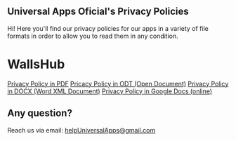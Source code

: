 ## Universal Apps Oficial's Privacy Policies

Hi! Here you'll find our privacy policies for our apps in a variety of file formats in order to allow you to read them in any condition.

# WallsHub

[Privacy Policy in PDF](https://github.com/universalappsandroid/PrivacyPolicy/raw/master/WallsHub/WallsHub%20Privacy%20Policy.pdf)
[Pricacy Policy in ODT (Open Document)](https://github.com/universalappsandroid/PrivacyPolicy/raw/master/WallsHub/WallsHub%20Privacy%20Policy.odt)
[Privacy Policy in DOCX (Word XML Document)](https://github.com/universalappsandroid/PrivacyPolicy/raw/master/WallsHub/WallsHub%20Privacy%20Policy.docx)
[Privacy Policy in Google Docs (online)](https://docs.google.com/document/d/1FE86HBSEDCYscPnypA8Ubrz7qesEVHjq4OIpuf6UX0Y/edit?usp=drivesdk)

## Any question?

Reach us via email: helpUniversalApps@gmail.com
